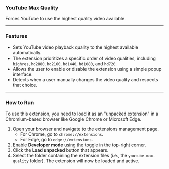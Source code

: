 ### YouTube Max Quality
Forces YouTube to use the highest quality video available.

***

### Features
* Sets YouTube video playback quality to the highest available automatically.
* The extension prioritizes a specific order of video qualities, including `highres`, `hd2880`, `hd2160`, `hd1440`, `hd1080`, and `hd720`.
* Allows the user to enable or disable the extension using a simple popup interface.
* Detects when a user manually changes the video quality and respects that choice.

***

### How to Run
To use this extension, you need to load it as an "unpacked extension" in a Chromium-based browser like Google Chrome or Microsoft Edge.

1.  Open your browser and navigate to the extensions management page.
    * For Chrome, go to `chrome://extensions`.
    * For Edge, go to `edge://extensions`.
2.  Enable **Developer mode** using the toggle in the top-right corner.
3.  Click the **Load unpacked** button that appears.
4.  Select the folder containing the extension files (i.e., the `youtube-max-quality` folder). The extension will now be loaded and active.
